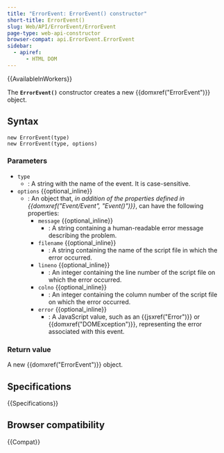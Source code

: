 ```yaml
---
title: "ErrorEvent: ErrorEvent() constructor"
short-title: ErrorEvent()
slug: Web/API/ErrorEvent/ErrorEvent
page-type: web-api-constructor
browser-compat: api.ErrorEvent.ErrorEvent
sidebar:
  - apiref:
      - HTML DOM
---
```


{{AvailableInWorkers}}

The **`ErrorEvent()`** constructor creates a new {{domxref("ErrorEvent")}} object.

## Syntax

```js-nolint
new ErrorEvent(type)
new ErrorEvent(type, options)
```

### Parameters

- `type`
  - : A string with the name of the event. It is case-sensitive.
- `options` {{optional_inline}}
  - : An object that, _in addition of the properties defined in {{domxref("Event/Event", "Event()")}}_, can have the following properties:
    - `message` {{optional_inline}}
      - : A string containing a human-readable error message describing the problem.
    - `filename` {{optional_inline}}
      - : A string containing the name of the script file in which the error occurred.
    - `lineno` {{optional_inline}}
      - : An integer containing the line number of the script file on which the error occurred.
    - `colno` {{optional_inline}}
      - : An integer containing the column number of the script file on which the error occurred.
    - `error` {{optional_inline}}
      - : A JavaScript value, such as an {{jsxref("Error")}} or {{domxref("DOMException")}}, representing the error associated with this event.

### Return value

A new {{domxref("ErrorEvent")}} object.

## Specifications

{{Specifications}}

## Browser compatibility

{{Compat}}
